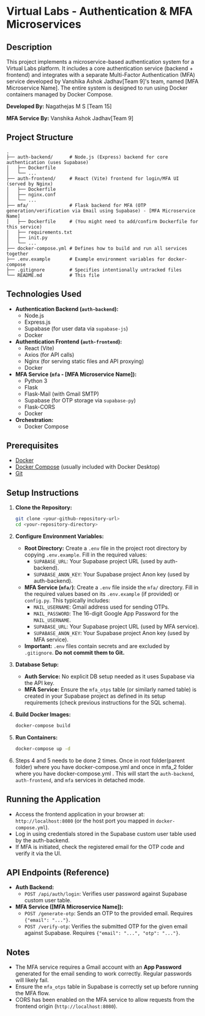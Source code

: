 # Virtual Labs - Authentication & MFA Microservices

## Description

This project implements a microservice-based authentication system for a Virtual Labs platform. It includes a core authentication service (backend + frontend) and integrates with a separate Multi-Factor Authentication (MFA) service developed by Vanshika Ashok Jadhav[Team 9]'s team, named [MFA Microservice Name]. The entire system is designed to run using Docker containers managed by Docker Compose.

**Developed By:** Nagathejas M S [Team 15]

**MFA Service By:** Vanshika Ashok Jadhav[Team 9]

## Project Structure

```
.
├── auth-backend/      # Node.js (Express) backend for core authentication (uses Supabase)
│   ├── Dockerfile
│   └── ...
├── auth-frontend/     # React (Vite) frontend for login/MFA UI (served by Nginx)
│   ├── Dockerfile
│   ├── nginx.conf
│   └── ...
├── mfa/               # Flask backend for MFA (OTP generation/verification via Email using Supabase) - [MFA Microservice Name]
│   ├── Dockerfile     # (You might need to add/confirm Dockerfile for this service)
│   ├── requirements.txt
│   ├── init.py
│   └── ...
├── docker-compose.yml # Defines how to build and run all services together
├── .env.example       # Example environment variables for docker-compose
├── .gitignore         # Specifies intentionally untracked files
└── README.md          # This file
```

## Technologies Used

* **Authentication Backend (`auth-backend`):**
    * Node.js
    * Express.js
    * Supabase (for user data via `supabase-js`)
    * Docker
* **Authentication Frontend (`auth-frontend`):**
    * React (Vite)
    * Axios (for API calls)
    * Nginx (for serving static files and API proxying)
    * Docker
* **MFA Service (`mfa` - [MFA Microservice Name]):**
    * Python 3
    * Flask
    * Flask-Mail (with Gmail SMTP)
    * Supabase (for OTP storage via `supabase-py`)
    * Flask-CORS
    * Docker
* **Orchestration:**
    * Docker Compose

## Prerequisites

* [Docker](https://docs.docker.com/get-docker/)
* [Docker Compose](https://docs.docker.com/compose/install/) (usually included with Docker Desktop)
* [Git](https://git-scm.com/downloads)

## Setup Instructions

1.  **Clone the Repository:**
    ```bash
    git clone <your-github-repository-url>
    cd <your-repository-directory>
    ```

2.  **Configure Environment Variables:**
    * **Root Directory:** Create a `.env` file in the project root directory by copying `.env.example`. Fill in the required values:
        * `SUPABASE_URL`: Your Supabase project URL (used by auth-backend).
        * `SUPABASE_ANON_KEY`: Your Supabase project Anon key (used by auth-backend).
    * **MFA Service (`mfa/`)**: Create a `.env` file inside the `mfa/` directory. Fill in the required values based on its `.env.example` (if provided) or `config.py`. This typically includes:
        * `MAIL_USERNAME`: Gmail address used for sending OTPs.
        * `MAIL_PASSWORD`: The 16-digit Google App Password for the `MAIL_USERNAME`.
        * `SUPABASE_URL`: Your Supabase project URL (used by MFA service).
        * `SUPABASE_ANON_KEY`: Your Supabase project Anon key (used by MFA service).
    * **Important:** `.env` files contain secrets and are excluded by `.gitignore`. **Do not commit them to Git.**

3.  **Database Setup:**
    * **Auth Service:** No explicit DB setup needed as it uses Supabase via the API key.
    * **MFA Service:** Ensure the `mfa_otps` table (or similarly named table) is created in your Supabase project as defined in its setup requirements (check previous instructions for the SQL schema).

4.  **Build Docker Images:**
       ```bash
    docker-compose build
    ```

5.  **Run Containers:**
       ```bash
    docker-compose up -d
    ```
6.  Steps 4 and 5 needs to be done 2 times. Once in root folder(parent folder) where you have docker-compose.yml and once in mfa_2 folder where you have docker-compose.yml .
This will start the `auth-backend`, `auth-frontend`, and `mfa` services in detached mode.


## Running the Application

* Access the frontend application in your browser at: `http://localhost:8080` (or the host port you mapped in `docker-compose.yml`).
* Log in using credentials stored in the Supabase custom user table used by the auth-backend.
* If MFA is initiated, check the registered email for the OTP code and verify it via the UI.

## API Endpoints (Reference)

* **Auth Backend:**
    * `POST /api/auth/login`: Verifies user password against Supabase custom user table.
* **MFA Service ([MFA Microservice Name]):**
    * `POST /generate-otp`: Sends an OTP to the provided email. Requires `{"email": "..."}`.
    * `POST /verify-otp`: Verifies the submitted OTP for the given email against Supabase. Requires `{"email": "...", "otp": "..."}`.

## Notes

* The MFA service requires a Gmail account with an **App Password** generated for the email sending to work correctly. Regular passwords will likely fail.
* Ensure the `mfa_otps` table in Supabase is correctly set up before running the MFA flow.
* CORS has been enabled on the MFA service to allow requests from the frontend origin (`http://localhost:8080`).

